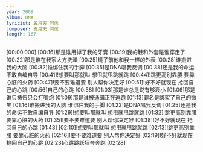 ```yaml
---
year: 2009
album: DNA
lyricist: 五月天 阿信
composer: 五月天 阿信
length: 167
---
```

[00:00.000]
[00:16]那是谁用掉了我的牙膏
[00:19]我的鞋和外套是谁穿走了
[00:22]那是谁在我家大方洗澡
[00:25]镜子前他和我一样的外表
[00:28]谁搬进我的大脑
[00:32]谁绑住我的手脚
[00:35]是DNA唱我反调
[00:38]还是我的命运不敢自编自导
[00:41]!想要叫那就叫 想甩就甩跳就跳
[00:44]!跳更高别靠腰 要靠心脏的火药
[00:47]!要不要难道要 别人帮你决定好
[00:51]!好不好就现在 抢回自己的心跳
[00:56]自己的心跳
[00:58]
[01:03]那是谁总是说有够衰小
[01:06]那是谁只祷告只会打嘴炮
[01:09]那是谁被通缉正在逃跑
[01:13]罪名是绑架了自己的微笑
[01:16]谁搬进我的大脑 谁绑住我的手脚
[01:22]是DNA唱我反调
[01:25]还是我的命运不敢自编自导
[01:29]!想要叫那就叫 想甩就甩跳就跳
[01:32]!跳更高别靠腰 要靠心脏的火药
[01:35]!要不要难道要 别人帮你决定好
[01:38]!好不好就现在 抢回自己的心跳
[01:43]
[02:10]!想要叫那就叫 想甩就甩跳就跳
[02:13]!跳更高别靠腰 要靠心脏的火药
[02:16]!要不要难道要 别人帮你决定好
[02:19]!好不好就现在 抢回自己的心跳
[02:23]心跳跳跃狂奔奔跑
[02:28]